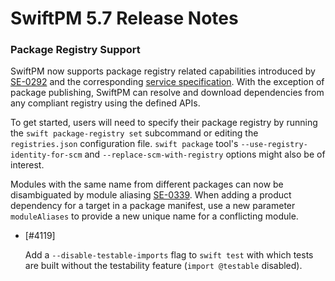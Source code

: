 # SwiftPM 5.7 Release Notes


### Package Registry Support

SwiftPM now supports package registry related capabilities introduced by [SE-0292](https://github.com/apple/swift-evolution/blob/main/proposals/0292-package-registry-service.md) and the corresponding [service specification](../Registry.md). With the exception of package publishing, SwiftPM can resolve and download dependencies from any compliant registry using the defined APIs. 

To get started, users will need to specify their package registry by running the `swift package-registry set` subcommand or editing the `registries.json` configuration file. `swift package` tool's `--use-registry-identity-for-scm` and `--replace-scm-with-registry` options might also be of interest.
  
Modules with the same name from different packages can now be disambiguated by module aliasing [SE-0339](https://github.com/apple/swift-evolution/blob/main/proposals/0339-module-aliasing-for-disambiguation.md). When adding a product dependency for a target in a package manifest, use a new parameter `moduleAliases` to provide a new unique name for a conflicting module. 


* [#4119] 
 
  Add a `--disable-testable-imports` flag to `swift test` with which tests are built without the testability feature (`import @testable` disabled).

